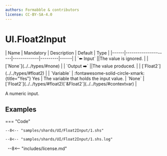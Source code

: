 ```yaml
---
authors: Formabble & contributors
license: CC-BY-SA-4.0
---
```



# UI.Float2Input

<div class="sh-parameters" markdown="1">
| Name | Mandatory | Description | Default | Type |
|------|---------------------|-------------|---------|------|
| `⬅️ Input` ||The value is ignored. | | [`None`](../../types/#none) |
| `Output ➡️` ||The value produced. | | [`Float2`](../../types/#float2) |
| `Variable` | :fontawesome-solid-circle-xmark:{title="Yes"} Yes  | The variable that holds the input value. | `None` | [`Float2`](../../types/#float2)[`&Float2`](../../types/#contextvar) |

</div>

A numeric input.

## Examples

=== "Code"

  ```x86asm linenums="1"
  --8<-- "samples/shards/UI/Float2Input/1.shs"
  ```

  ```
  --8<-- "samples/shards/UI/Float2Input/1.shs.log"
  ```
&nbsp;
--8<-- "includes/license.md"

